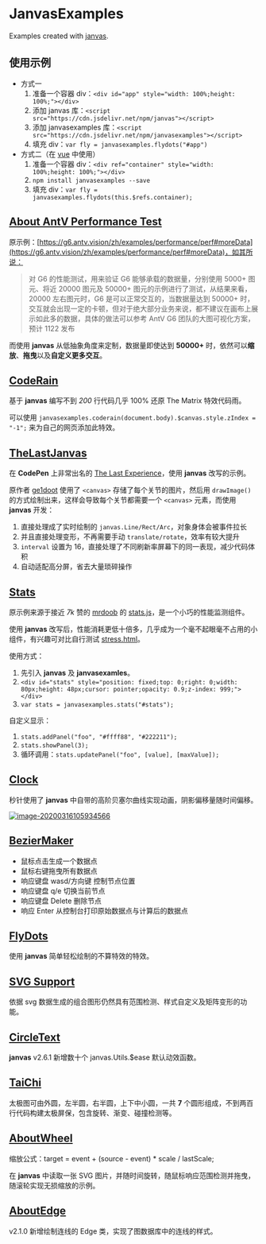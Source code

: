 # JanvasExamples

Examples created with [janvas](https://github.com/jarenchow/janvas).

## 使用示例

- 方式一
  1. 准备一个容器 div：`<div id="app" style="width: 100%;height: 100%;"></div>`
  2. 添加 janvas 库：`<script src="https://cdn.jsdelivr.net/npm/janvas"></script>`
  3. 添加 janvasexamples 库：`<script src="https://cdn.jsdelivr.net/npm/janvasexamples"></script>`
  4. 填充 div：`var fly = janvasexamples.flydots("#app")`
- 方式二（在 [vue](https://github.com/vuejs/vue) 中使用）
  1. 准备一个容器 div：`<div ref="container" style="width: 100%;height: 100%;"></div>`
  2. `npm install janvasexamples --save`
  3. 填充 div：`var fly = janvasexamples.flydots(this.$refs.container);`

## [About AntV Performance Test](https://jarenchow.github.io/JanvasExamples/html/about_antv_performance_test.html)

原示例：[https://g6.antv.vision/zh/examples/performance/perf#moreData](https://g6.antv.vision/zh/examples/performance/perf#moreData)，如其所说：

> 对 G6 的性能测试，用来验证 G6 能够承载的数据量，分别使用 5000+ 图元、将近 20000 图元及 50000+ 图元的示例进行了测试，从结果来看，20000 左右图元时，G6 是可以正常交互的，当数据量达到 50000+ 时，交互就会出现一定的卡顿，但对于绝大部分业务来说，都不建议在画布上展示如此多的数据，具体的做法可以参考 AntV G6 团队的大图可视化方案，预计 1122 发布

而使用 **janvas** 从低抽象角度来定制，数据量即使达到 **50000\+** 时，依然可以**缩放**、**拖曳**以及**自定义更多交互**。

## [CodeRain](https://jarenchow.github.io/JanvasExamples/html/coderain.html)

基于 **janvas** 编写不到 *200* 行代码几乎 100% 还原 The Matrix 特效代码雨。

可以使用 `janvasexamples.coderain(document.body).$canvas.style.zIndex = "-1";` 来为自己的网页添加此特效。

## [TheLastJanvas](https://jarenchow.github.io/JanvasExamples/html/the_last_janvas.html)

在 **CodePen** 上非常出名的 [The Last Experience](https://codepen.io/ge1doot/pen/LkdOwj)，使用 **janvas** 改写的示例。

原作者 [ge1doot](https://codepen.io/ge1doot) 使用了 `<canvas>` 存储了每个关节的图片，然后用 `drawImage()` 的方式绘制出来，这样会导致每个关节都需要一个 `<canvas>` 元素，而使用 **janvas** 开发：

1. 直接处理成了实时绘制的 `janvas.Line/Rect/Arc`，对象身体会被事件拉长
2. 并且直接处理变形，不再需要手动 `translate/rotate`，效率有较大提升
3. `interval` 设置为 16，直接处理了不同刷新率屏幕下的同一表现，减少代码体积
4. 自动适配高分屏，省去大量琐碎操作

## [Stats](https://jarenchow.github.io/JanvasExamples/html/stats.html)

原示例来源于接近 *7k* 赞的 [mrdoob](https://github.com/mrdoob) 的 [stats.js](https://github.com/mrdoob/stats.js)，是一个小巧的性能监测组件。

使用 **janvas** 改写后，性能消耗更低十倍多，几乎成为一个毫不起眼毫不占用的小组件，有兴趣可对比自行测试 [stress.html](https://github.com/mrdoob/stats.js/blob/master/examples/stress.html)。

使用方式：

1. 先引入 **janvas** 及 **janvasexamles**。
2. `<div id="stats" style="position: fixed;top: 0;right: 0;width: 80px;height: 48px;cursor: pointer;opacity: 0.9;z-index: 999;"></div>`
3. `var stats = janvasexamples.stats("#stats");`

自定义显示：

1. `stats.addPanel("foo", "#ffff88", "#222211");`
2. `stats.showPanel(3);`
3. 循环调用：`stats.updatePanel("foo", [value], [maxValue]);`

## [Clock](https://jarenchow.github.io/JanvasExamples/html/clock.html)

秒针使用了 **janvas** 中自带的高阶贝塞尔曲线实现动画，阴影偏移量随时间偏移。

[![image-20200316105934566](https://cdn.jsdelivr.net/gh/JarenChow/ImageHosting@master/image/janvas/clock.gif)](https://jarenchow.github.io/JanvasExamples/html/clock.html)

## [BezierMaker](https://jarenchow.github.io/JanvasExamples/html/beziermaker.html)

- 鼠标点击生成一个数据点
- 鼠标右键拖曳所有数据点
- 响应键盘 wasd/方向键 控制节点位置
- 响应键盘 q/e 切换当前节点
- 响应键盘 Delete 删除节点
- 响应 Enter 从控制台打印原始数据点与计算后的数据点

## [FlyDots](https://jarenchow.github.io/JanvasExamples/html/flydots.html)

使用 **janvas** 简单轻松绘制的不算特效的特效。

## [SVG Support](https://jarenchow.github.io/JanvasExamples/html/tiger.html)

依据 svg 数据生成的组合图形仍然具有范围检测、样式自定义及矩阵变形的功能。

## [CircleText](https://jarenchow.github.io/JanvasExamples/html/circletext.html)

**janvas** v2.6.1 新增数十个 janvas.Utils.$ease 默认动效函数。

## [TaiChi](https://jarenchow.github.io/JanvasExamples/html/taichi.html)

太极图可由外圆，左半圆，右半圆，上下中小圆，一共 **7** 个圆形组成，不到两百行代码构建太极屏保，包含旋转、渐变、碰撞检测等。

## [AboutWheel](https://jarenchow.github.io/JanvasExamples/html/about_wheel.html)

缩放公式：target = event + (source - event) * scale / lastScale;

在 **janvas** 中读取一张 SVG 图片，并随时间旋转，随鼠标响应范围检测并拖曳，随滚轮实现无损缩放的示例。

## [AboutEdge](https://jarenchow.github.io/JanvasExamples/html/about_edge.html)

v2.1.0 新增绘制连线的 Edge 类，实现了图数据库中的连线的样式。
